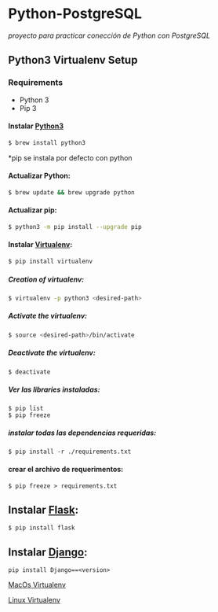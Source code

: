 # Python-PostgreSQL
<em>proyecto para practicar conección de Python con PostgreSQL</em>

## Python3 Virtualenv Setup

### Requirements
* Python 3
* Pip 3

#### Instalar [Python3](https://www.python.org/doc/)
```bash
$ brew install python3
```
*pip se instala por defecto con python

#### Actualizar Python:
```bash
$ brew update && brew upgrade python
```

#### Actualizar pip:
```bash
$ python3 -m pip install --upgrade pip
```

#### Instalar [Virtualenv](https://virtualenv.pypa.io/en/stable/):
```bash
$ pip install virtualenv
```

##### Creation of virtualenv:
```bash
$ virtualenv -p python3 <desired-path>
```

##### Activate the virtualenv:
```bash
$ source <desired-path>/bin/activate
```

##### Deactivate the virtualenv:
```bash
$ deactivate
```

##### Ver las libraries instaladas:
```
$ pip list
$ pip freeze
```

##### instalar todas las dependencias requeridas:
```
$ pip install -r ./requirements.txt
```

#### crear el archivo de requerimentos:
```
$ pip freeze > requirements.txt
```

## Instalar [Flask](https://flask.palletsprojects.com/):
```
$ pip install flask
```

## Instalar [Django](https://www.djangoproject.com/):
```
pip install Django==<version>
```


[MacOs Virtualenv](https://sourabhbajaj.com/mac-setup/Python/virtualenv.html)

[Linux Virtualenv](https://www.lunium.com/blog/entornos-virtuales-en-python-3-con-virtualenv-en-linux/#:~:text=Virtualenv%20es%20una%20herramienta%20para,los%20diferentes%20proyectos%20que%20tengamos.)